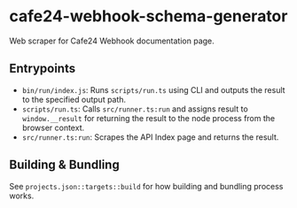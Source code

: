 # cafe24-webhook-schema-generator

Web scraper for Cafe24 Webhook documentation page.

## Entrypoints

- `bin/run/index.js`: Runs `scripts/run.ts` using CLI and outputs the result to the specified output path.
- `scripts/run.ts`: Calls `src/runner.ts:run` and assigns result to `window.__result` for returning the result to the node process from the browser context.
- `src/runner.ts:run`: Scrapes the API Index page and returns the result.

## Building & Bundling

See `projects.json::targets::build` for how building and bundling process works.

